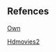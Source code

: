 
## Refences 
[Own](https://ashishdas1921.github.io/s/)

[Hdmovies2](https://hdmovie2.bid/movies/lust-stories-2-2023-hindi-hd-netflix/)
